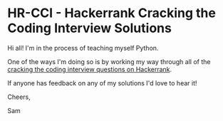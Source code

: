 # HR-CCI - Hackerrank Cracking the Coding Interview Solutions

Hi all! I'm in the process of teaching myself Python.

One of the ways I'm doing so is by working my way through all of the [cracking the coding interview questions on Hackerrank](https://www.hackerrank.com/domains/tutorials/cracking-the-coding-interview).

If anyone has feedback on any of my solutions I'd love to hear it!

Cheers,

Sam
